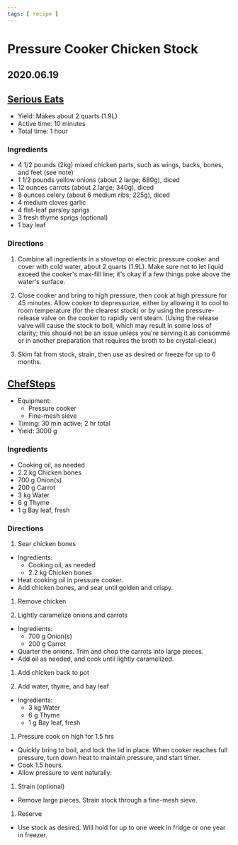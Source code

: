 ```yaml
---
tags: [ recipe ]
---
```


# Pressure Cooker Chicken Stock

## 2020.06.19



## [Serious Eats][serious-eats]

[serious-eats]: ://www.seriouseats.com/recipes/2017/04/pressure-cooker-chicken-stock-recipe.html 

- Yield: Makes about 2 quarts (1.9L)
- Active time: 10 minutes
- Total time: 1 hour

### Ingredients

- 4 1/2 pounds (2kg) mixed chicken parts, such as wings, backs, bones, and feet
  (see note)
- 1 1/2 pounds yellow onions (about 2 large; 680g), diced
- 12 ounces carrots (about 2 large; 340g), diced
- 8 ounces celery (about 6 medium ribs; 225g), diced
- 4 medium cloves garlic
- 4 flat-leaf parsley sprigs
- 3 fresh thyme sprigs (optional)
- 1 bay leaf

### Directions

1. Combine all ingredients in a stovetop or electric pressure cooker and cover
   with cold water, about 2 quarts (1.9L). Make sure not to let liquid exceed
   the cooker's max-fill line; it's okay if a few things poke above the water's
   surface.

1. Close cooker and bring to high pressure, then cook at high pressure for 45
   minutes. Allow cooker to depressurize, either by allowing it to cool to room
   temperature (for the clearest stock) or by using the pressure-release valve
   on the cooker to rapidly vent steam. (Using the release valve will cause the
   stock to boil, which may result in some loss of clarity; this should not be
   an issue unless you're serving it as consommé or in another preparation that
   requires the broth to be crystal-clear.)

1. Skim fat from stock, strain, then use as desired or freeze for up to 6
   months.

## [ChefSteps][chefsteps]

[chefsteps]: https://www.chefsteps.com/activities/pressure-cooked-brown-chicken-stock

- Equipment:
  - Pressure cooker
  - Fine-mesh sieve
- Timing: 30 min active; 2 hr total
- Yield: 3000 g

### Ingredients

- Cooking oil, as needed
- 2.2 kg Chicken bones
- 700 g Onion(s)
- 200 g Carrot
- 3 kg Water
- 6 g Thyme
- 1 g Bay leaf, fresh

### Directions

1. Sear chicken bones
  - Ingredients:
    - Cooking oil, as needed
    - 2.2 kg Chicken bones
  - Heat cooking oil in pressure cooker.
  - Add chicken bones, and sear until golden and crispy.

1. Remove chicken

1. Lightly caramelize onions and carrots
  - Ingredients:
    - 700 g Onion(s)
    - 200 g Carrot
  - Quarter the onions. Trim and chop the carrots into large pieces.
  - Add oil as needed, and cook until lightly caramelized.

1. Add chicken back to pot

1. Add water, thyme, and bay leaf
  - Ingredients:
    - 3 kg Water
    - 6 g Thyme
    - 1 g Bay leaf, fresh

1. Pressure cook on high for 1.5 hrs
  - Quickly bring to boil, and lock the lid in place. When cooker reaches full
    pressure, turn down heat to maintain pressure, and start timer.
  - Cook 1.5 hours.
  - Allow pressure to vent naturally.

1. Strain (optional)
  - Remove large pieces. Strain stock through a fine-mesh sieve.

1. Reserve
  - Use stock as desired. Will hold for up to one week in fridge or one year in freezer.

